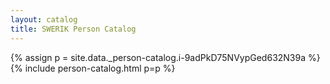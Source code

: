 ```yaml
---
layout: catalog
title: SWERIK Person Catalog
---
```

{% assign p = site.data._person-catalog.i-9adPkD75NVypGed632N39a %}
{% include person-catalog.html p=p %}

